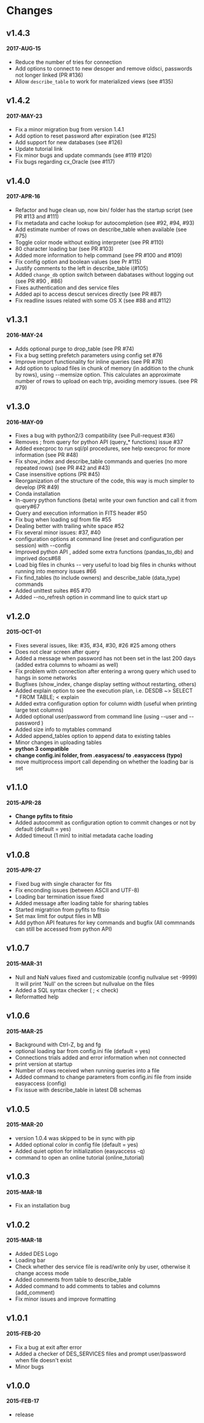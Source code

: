# Changes

## v1.4.3
#### 2017-AUG-15
- Reduce the number of tries for connection
- Add options to connect to new desoper and remove oldsci, passwords not longer linked (PR #136)
- Allow `describe_table` to work for materialized views (see #135)

## v1.4.2
#### 2017-MAY-23
- Fix a minor migration bug from version 1.4.1
- Add option to reset password after expiration (see #125)
- Add support for new databases (see #126)
- Update tutorial link
- Fix minor bugs and update commands (see #119 #120)
- Fix bugs regarding cx_Oracle (see #117)

## v1.4.0
#### 2017-APR-16
- Refactor and huge clean up, now bin/ folder has the startup script (see PR #113 and #111)
- Fix metadata and cache lookup for autocompletion (see #92, #94, #93)
- Add estimate number of rows on describe_table when available (see #75)
- Toggle color mode without exiting interpreter (see PR #110)
- 80 character loading bar (see PR #103)
- Added more information to help command (see PR #100 and #109)
- Fix config option and boolean values (see Pr #115)
- Justify comments to the left in describe_table i(#105)
- Added `change_db` option switch between dabatases without logging out (see PR #90 , #86)
- Fixes authentication and des service files
- Added api to access descut services directly (see PR #87)
- Fix readline issues related with some OS X (see #88 and #112)


## v1.3.1
#### 2016-MAY-24
- Adds optional purge to drop_table (see PR #74)
- Fix a bug setting prefetch parameters using config set #76
- Improve import functionality for inline queries (see PR #78)
- Add option to upload files in chunk of memory (in addition to the chunk by rows), using --memsize option.
  This calculates an approximate number of rows to upload on each trip, avoiding memory issues. (see PR #79)

## v1.3.0
#### 2016-MAY-09
- Fixes a bug with python2/3 compatibility (see Pull-request #36)
- Removes ; from query for python API (query_* functions) issue #37
- Added execproc to run sql/pl procedures, see help execproc for more information (see PR #48)
- Fix show_index and describe_table commands and queries (no more repeated rows) (see PR #42 and #43)
- Case insensitive options (PR #45)
- Reorganization of the structure of the code, this way is much simpler to develop (PR #49)
- Conda installation
- In-query python functions (beta) write your own function and call it from query#67
- Query and execution information in FITS header #50
- Fix bug when loading sql from file #55
- Dealing better with trailing white space #52
- Fix several minor issues: #37, #40
- configuration options at command line (reset and configuration per session) with --config
- Improved python API , added some extra functions (pandas_to_db) and imprived docs#68
- Load big files in chunks -- very useful to load big files in chunks without running into memory issues #66
- Fix find_tables (to include owners) and describe_table (data_type) commands
- Added unittest suites #65 #70
- Added --no_refresh option in command line to quick start up


## v1.2.0
#### 2015-OCT-01
- Fixes several issues, like: #35, #34, #30, #26 #25 among others
- Does not clear screen after query
- Added a message when password has not been set in the last 200 days  (added extra columns to whoami as well)
- Fix problem with connection after entering a wrong query which used to hangs in some networks
- Bugfixes (show_index, change display setting without restarting, others)
- Added explain option to see the execution plan, i.e. DESDB ~> SELECT * FROM TABLE; < explain
- Added extra configuration option for column width (useful when printing large text columns)
- Added optional user/password from command line (using --user <user> and --password <password>)
- Added size info to mytables command
- Added append_tables option to append data to existing tables
- Minor changes in uploading tables
- **python 3 compatible**
- **change config.ini folder, from .easyacess/ to .easyaccess (typo)**
- move multiprocess import call depending on whether the loading bar is set

## v1.1.0
#### 2015-APR-28
- **Change pyfits to fitsio**
- Added autocommit as configuration option to commit changes or not by default (default = yes)
- Added timeout (1 min) to initial metadata cache loading

## v1.0.8
#### 2015-APR-27
- Fixed bug with single character for fits
- Fix enconding issues (between ASCII and UTF-8)
- Loading bar termination issue fixed
- Added message after loading table for sharing tables
- Started migratrion from pyfits to fitsio
- Set max limit for output files in MB
- Add python API features for key commands and bugfix (All commnands can still be accessed from python API)

## v1.0.7
#### 2015-MAR-31
- Null and NaN values fixed and customizable (config nullvalue set -9999) It will print 'Null' on the screen but nullvalue on the files
- Added a SQL syntax checker (<SQL query> ; < check)
- Reformatted help

## v1.0.6
#### 2015-MAR-25
- Background with Ctrl-Z, bg and fg
- optional loading bar from config.ini file (default = yes)
- Connections trials added and error information when not connected
- print version at startup
- Number of rows received when running queries into a file
- Added command to change parameters from config.ini file from inside easyaccess (config)
- Fix issue with describe_table in latest DB schemas

## v1.0.5
#### 2015-MAR-20
- version 1.0.4 was skipped to be in sync with pip
- Added optional color in config file (default = yes)
- Added quiet option for initialization (easyaccess -q)
- command to open an online tutorial (online_tutorial)

## v1.0.3
#### 2015-MAR-18
- Fix an installation bug

## v1.0.2
#### 2015-MAR-18
- Added DES Logo
- Loading bar
- Check whether des service file is read/write only by user, otherwise it change access mode
- Added comments from table to describe_table
- Added command to add comments to tables and columns (add_comment)
- Fix minor issues and improve formatting


## v1.0.1
#### 2015-FEB-20
- Fix a bug at exit after error
- Added a checker of DES_SERVICES files and prompt user/password when file doesn't exist
- Minor bugs

## v1.0.0
#### 2015-FEB-17
- release
